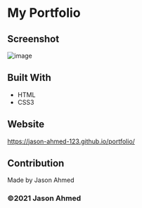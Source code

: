 # My Portfolio

## Screenshot
![image](https://user-images.githubusercontent.com/61637816/103573795-b2a87980-4e83-11eb-932d-e253c1702922.png)

## Built With
* HTML
* CSS3

## Website
https://jason-ahmed-123.github.io/portfolio/

## Contribution
Made by Jason Ahmed

### ©️2021 Jason Ahmed
